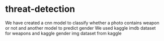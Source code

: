 # threat-detection
We have created a cnn model to classify whether a photo contains weapon or not and another model  to predict  gender
We used kaggle imdb dataset for weapons
and kaggle gender img dataset from kaggle
